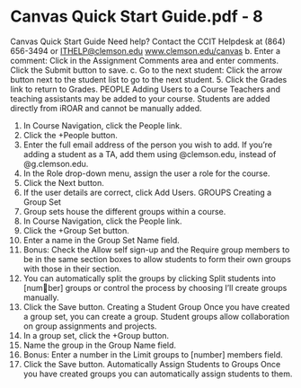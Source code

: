 # Canvas Quick Start Guide.pdf - 8

Canvas Quick Start Guide
Need help? Contact the CCIT Helpdesk at (864) 656-3494 or ITHELP@clemson.edu www.clemson.edu/canvas
b. Enter a comment: Click in the Assignment Comments area and enter 
comments. Click the Submit button to save. 
c. Go to the next student: Click the arrow button next to the student list 
to go to the next student.
5. Click the Grades link to return to Grades.
PEOPLE
Adding Users to a Course
Teachers and teaching assistants may be added to your course. Students are 
added directly from iROAR and cannot be manually added.
1. In Course Navigation, click the People link.
2. Click the +People button.
3. Enter the full email address of the person you wish to add. If you’re 
adding a student as a TA, add them using @clemson.edu, instead of 
@g.clemson.edu.
4. In the Role drop-down menu, assign the user a role for the course.
5. Click the Next button.
6. If the user details are correct, click Add Users.
GROUPS
Creating a Group Set
1. Group sets house the different groups within a course.
2. In Course Navigation, click the People link.
3. Click the +Group Set button.
4. Enter a name in the Group Set Name field.
5. Bonus: Check the Allow self sign-up and the Require group members to be 
in the same section boxes to allow students to form their own groups with 
those in their section.
6. You can automatically split the groups by clicking Split students into [number] groups or control the process by choosing I’ll create groups manually.
7. Click the Save button.
Creating a Student Group
Once you have created a group set, you can create a group. Student groups 
allow collaboration on group assignments and projects.
1. In a group set, click the +Group button.
2. Name the group in the Group Name field.
3. Bonus: Enter a number in the Limit groups to [number] members field.
4. Click the Save button.
Automatically Assign Students to Groups
Once you have created groups you can automatically assign students to them.